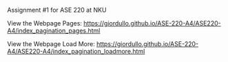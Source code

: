 Assignment #1 for ASE 220 at NKU

View the Webpage Pages: https://giordullo.github.io/ASE-220-A4/ASE220-A4/index_pagination_pages.html

View the Webpage Load More: https://giordullo.github.io/ASE-220-A4/ASE220-A4/index_pagination_loadmore.html
